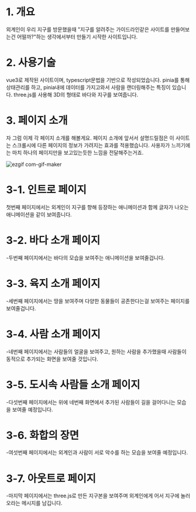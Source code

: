 # 1. 개요
외계인이 우리 지구를 방문했을때 "지구를 알려주는 가이드라인같은 사이트를 만들어보는건 어떨까?"하는 생각에서부터 만들기 시작한 사이트입니다. 


# 2. 사용기술
vue3로 제작된 사이트이며, typescript문법을 기반으로 작성되었습니다. pinia를 통해 상태관리를 하고, pinia내에 데이터를 가지고와서 사람을 랜더링해주는 특징이 있습니다. three.js를 사용해 3D의 형태로 바다와 지구를 보여줍니다.

# 3. 페이지 소개

자 그럼 이제 각 페이지 소개를 해볼게요. 페이지 소개에 앞서서 설명드릴점은 이 사이트는 스크롤시에 다른 페이지의 정보가 가려지는 효과를 적용했습니다. 사용자가 느끼기에는 마치 하나의 페이지만을 보고있는듯한 느낌을 전달해주는거죠.


![ezgif com-gif-maker](https://user-images.githubusercontent.com/52379503/200474073-53b1aa14-a5bd-4054-a190-901d8fc57b74.gif)


# 3-1. 인트로 페이지

첫번째 페이지에서는 외계인이 지구를 향해 등장하는 애니메이션과 함께 글자가 나오는 애니메이션을 같이 보여줍니다.

# 3-2. 바다 소개 페이지

-두번째 페이지에서는 바다의 모습을 보여주는 애니메이션을 보여줄겁니다.

# 3-3. 육지 소개 페이지

-세번째 페이지에서는 땅을 보여주며 다양한 동물들이 공존한다는걸 보여주는 페이지를 보여줄겁니다.

# 3-4. 사람 소개 페이지

-네번째 페이지에서는 사람들의 얼굴을 보여주고, 원하는 사람을 추가했을때 사람들이 동적으로 추가되는 화면을 보여줄 것입니다.

# 3-5. 도시속 사람들 소개 페이지

-다섯번째 페이지에서는 위에 네번째 화면에서 추가된 사람들이 길을 걸어다니는 모습을 보여줄 예정입니다.

# 3-6. 화합의 장면

-여섯번째 페이지에서는 외계인과 사람이 서로 악수를 하는 모습을 보여줄 예정입니다.

# 3-7. 아웃트로 페이지

-마지막 페이지에서는 three.js로 만든 지구본을 보여주며 외계인에게 어서 지구에 놀러오라는 메시지를 남깁니다.
